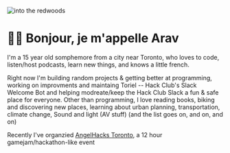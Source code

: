 ![into the redwoods](https://cloud-252jvz0gp-hack-club-bot.vercel.app/0download__7_.png)

# 🌈🦖 Bonjour, je m'appelle Arav
I'm a 15 year old somphemore from a city near Toronto, who loves to code, listen/host podcasts, learn new things, and knows a little french.

Right now I'm building random projects & getting better at programming, working on improvments and maintaing Toriel -- Hack Club's Slack Welcome Bot and helping modreate/keep the  Hack Club Slack a fun & safe place for everyone. Other than programming, I love reading books, biking and discovering new places, learning about urban planning, transportation, climate change, Sound and light (AV stuff) (and the list goes on, and on, and on)

Recently I've organzied [AngelHacks Toronto](https://toronto.angelhacks.org), a 12 hour gamejam/hackathon-like event

